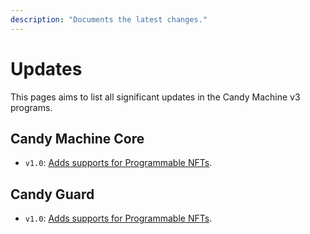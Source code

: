```yaml
---
description: "Documents the latest changes."
---
```


# Updates

This pages aims to list all significant updates in the Candy Machine v3 programs.

## Candy Machine Core

- `v1.0`: [Adds supports for Programmable NFTs](/programs/candy-machine/programmable-nfts).

## Candy Guard

- `v1.0`: [Adds supports for Programmable NFTs](/programs/candy-machine/programmable-nfts).
